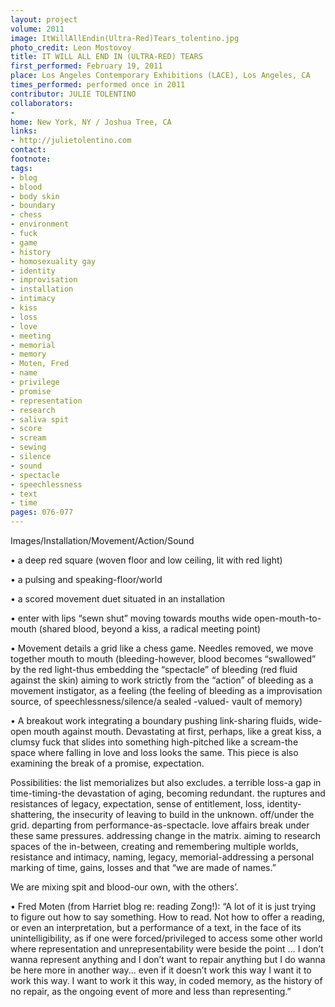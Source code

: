 ```yaml
---
layout: project
volume: 2011
image: ItWillAllEndin(Ultra-Red)Tears_tolentino.jpg
photo_credit: Leon Mostovoy
title: IT WILL ALL END IN (ULTRA-RED) TEARS
first_performed: February 19, 2011
place: Los Angeles Contemporary Exhibitions (LACE), Los Angeles, CA
times_performed: performed once in 2011
contributor: JULIE TOLENTINO
collaborators:
-
home: New York, NY / Joshua Tree, CA
links:
- http://julietolentino.com
contact:
footnote:
tags:
- blog
- blood
- body skin
- boundary
- chess
- environment
- fuck
- game
- history
- homosexuality gay
- identity
- improvisation
- installation
- intimacy
- kiss
- loss
- love
- meeting
- memorial
- memory
- Moten, Fred
- name
- privilege
- promise
- representation
- research
- saliva spit
- score
- scream
- sewing
- silence
- sound
- spectacle
- speechlessness
- text
- time
pages: 076-077
---
```


Images/Installation/Movement/Action/Sound

• a deep red square (woven floor and low ceiling, lit with red light)

• a pulsing and speaking-floor/world

• a scored movement duet situated in an installation

• enter with lips “sewn shut” moving towards mouths wide open-mouth-to-mouth (shared blood, beyond a kiss, a radical meeting point)

• Movement details a grid like a chess game. Needles removed, we move together mouth to mouth (bleeding-however, blood becomes “swallowed” by the red light-thus embedding the “spectacle” of bleeding (red fluid against the skin) aiming to work strictly from the “action” of bleeding as a movement instigator, as a feeling (the feeling of bleeding as a improvisation source, of speechlessness/silence/a sealed -valued- vault of memory)

• A breakout work integrating a boundary pushing link-sharing fluids, wide-open mouth against mouth. Devastating at first, perhaps, like a great kiss, a clumsy fuck  that slides into something high-pitched like a scream-the space where falling in love and loss looks the same. This piece is also examining the break of a promise, expectation.

Possibilities: the list memorializes but also excludes. a terrible loss-a gap in time-timing-the devastation of aging, becoming redundant. the ruptures and resistances of legacy, expectation, sense of entitlement, loss, identity-shattering, the insecurity of leaving to build in the unknown. off/under the grid. departing from performance-as-spectacle. love affairs break under these same pressures. addressing change in the matrix. aiming to research spaces  of the in-between, creating and remembering multiple worlds, resistance and intimacy, naming, legacy, memorial-addressing a personal marking of time, gains, losses and that “we are made of names.”

We are mixing spit and blood-our own, with the others’.

• Fred Moten (from Harriet blog re: reading Zong!): “A lot of it is just trying to figure out how to say something. How to read. Not how to offer a reading, or even an interpretation, but a performance of a text, in the face of its unintelligibility, as if one were forced/privileged to access some other world where representation and unrepresentability were beside the point  … I don’t wanna represent anything and I don’t want to repair anything but I do wanna be here more in another way... even if it doesn’t work this way I want it to work this way. I want to work it this way, in coded memory, as the history of no repair, as the ongoing event of more and less than representing.”
